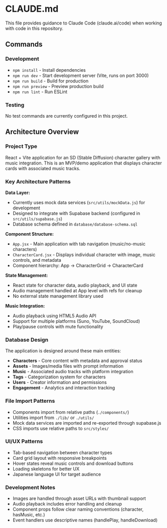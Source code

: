# CLAUDE.md

This file provides guidance to Claude Code (claude.ai/code) when working with code in this repository.

## Commands

### Development
- `npm install` - Install dependencies
- `npm run dev` - Start development server (Vite, runs on port 3000)
- `npm run build` - Build for production
- `npm run preview` - Preview production build
- `npm run lint` - Run ESLint

### Testing
No test commands are currently configured in this project.

## Architecture Overview

### Project Type
React + Vite application for an SD (Stable Diffusion) character gallery with music integration. This is an MVP/demo application that displays character cards with associated music tracks.

### Key Architecture Patterns

**Data Layer:**
- Currently uses mock data services (`src/utils/mockData.js`) for development
- Designed to integrate with Supabase backend (configured in `src/utils/supabase.js`)
- Database schema defined in `database/database-schema.sql`

**Component Structure:**
- `App.jsx` - Main application with tab navigation (music/no-music characters)
- `CharacterCard.jsx` - Displays individual character with image, music controls, and metadata
- Component hierarchy: App → CharacterGrid → CharacterCard

**State Management:**
- React state for character data, audio playback, and UI state
- Audio management handled at App level with refs for cleanup
- No external state management library used

**Music Integration:**
- Audio playback using HTML5 Audio API
- Support for multiple platforms (Suno, YouTube, SoundCloud)
- Play/pause controls with mute functionality

### Database Design
The application is designed around these main entities:
- **Characters** - Core content with metadata and approval status
- **Assets** - Images/media files with prompt information  
- **Music** - Associated audio tracks with platform integration
- **Tags** - Categorization system for characters
- **Users** - Creator information and permissions
- **Engagement** - Analytics and interaction tracking

### File Import Patterns
- Components import from relative paths (`./components/`)
- Utilities import from `./lib/` or `./utils/`
- Mock data services are imported and re-exported through supabase.js
- CSS imports use relative paths to `src/styles/`

### UI/UX Patterns
- Tab-based navigation between character types
- Card grid layout with responsive breakpoints
- Hover states reveal music controls and download buttons
- Loading skeletons for better UX
- Japanese language UI for target audience

### Development Notes
- Images are handled through asset URLs with thumbnail support
- Audio playback includes error handling and cleanup
- Component props follow clear naming conventions (character, hasMusic, etc.)
- Event handlers use descriptive names (handlePlay, handleDownload)